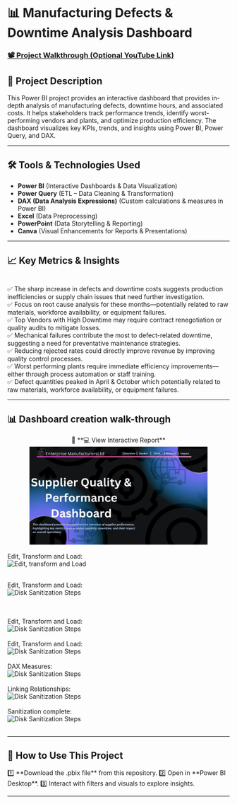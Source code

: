<h1>📊  Manufacturing Defects & Downtime Analysis Dashboard</h1> 

### [📽️ Project Walkthrough (Optional YouTube Link)](https://your-youtube-link.com)  

<h2>📌 Project Description</h2>  
This Power BI project provides an interactive dashboard that provides in-depth analysis of manufacturing defects, downtime hours, and associated costs. It helps stakeholders track performance trends, identify worst-performing vendors and plants, and optimize production efficiency. The dashboard visualizes key KPIs, trends, and insights using Power BI, Power Query, and DAX.  

---

<h2>🛠️ Tools & Technologies Used</h2> 

- **Power BI** (Interactive Dashboards & Data Visualization)  
- **Power Query** (ETL – Data Cleaning & Transformation)  
- **DAX (Data Analysis Expressions)** (Custom calculations & measures in Power BI)  
- **Excel** (Data Preprocessing)  
- **PowerPoint** (Data Storytelling & Reporting)  
- **Canva** (Visual Enhancements for Reports & Presentations)  

---

<h2>📈 Key Metrics & Insights</h2>  
<br>✅ The sharp increase in defects and downtime costs suggests production inefficiencies or supply chain issues that need further investigation.</b>   
<br>✅ Focus on root cause analysis for these months—potentially related to raw materials, workforce availability, or equipment failures.</b>          
<br>✅ Top Vendors with High Downtime may require contract renegotiation or quality audits to mitigate losses.</b>                                     
<br>✅ Mechanical failures contribute the most to defect-related downtime, suggesting a need for preventative maintenance strategies.</b>   
<br>✅ Reducing rejected rates could directly improve revenue by improving quality control processes.</b>   
<br>✅ Worst performing plants require immediate efficiency improvements—either through process automation or staff training.</b>    
<br>✅ Defect quantities peaked in April & October which potentially related to raw materials, workforce availability, or equipment failures.</b> 

---

<h2>📊 Dashboard creation walk-through</h2>  

<p align="center">
📌 **💻 View Interactive Report** <br/>
<img src="Supplier Defect Dashboard.pdf" height="80%" width="80%" alt="Power BI Dashboard"/>
</p>  


Edit, Transform and Load: <br/>
<img src="https://i.imgur.com/1UhxzPT.png://" height="80%" width="80%" alt="Edit, transform and Load"/>
<br /> 
<br />

Edit, Transform and Load: <br/>
<img src="https://i.imgur.com/wUVy4kh.png" height="80%" width="80%" alt="Disk Sanitization Steps"/>
<br />  
<br />


Edit, Transform and Load:  <br/>
<img src="https://i.imgur.com/0Krlm0g.png" height="80%" width="80%" alt="Disk Sanitization Steps"/>
<br />
<br />
Edit, Transform and Load: <br/>
<img src="https://i.imgur.com/UZcUXml.png" height="80%" width="80%" alt="Disk Sanitization Steps"/>
<br />
<br />
DAX Measures:  <br/>
<img src="https://i.imgur.com/MfMtGNy.png" height="80%" width="80%" alt="Disk Sanitization Steps"/>
<br />
<br />
Linking Relationships:  <br/>
<img src="https://i.imgur.com/DwwgVOt.png" height="80%" width="80%" alt="Disk Sanitization Steps"/>
<br />
<br />
Sanitization complete:  <br/>
<img src="https://i.imgur.com/X6xSu2j.png" height="80%" width="80%" alt="Disk Sanitization Steps"/>
<br />
<br />


---


<h2>🚀 How to Use This Project</h2>  
1️⃣ **Download the .pbix file** from this repository.  
2️⃣ Open in **Power BI Desktop**.  
3️⃣ Interact with filters and visuals to explore insights.  

---


<!--
 ```diff
- text in red
+ text in green
! text in orange
# text in gray
@@ text in purple (and bold)@@
```
--!>

